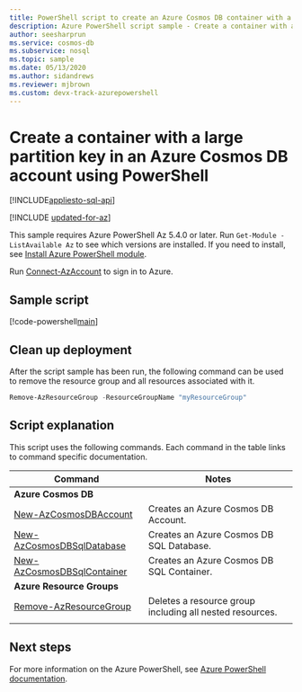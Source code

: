 ```yaml
---
title: PowerShell script to create an Azure Cosmos DB container with a large partition key
description: Azure PowerShell script sample - Create a container with a large partition key in an Azure Cosmos DB account
author: seesharprun
ms.service: cosmos-db
ms.subservice: nosql
ms.topic: sample
ms.date: 05/13/2020
ms.author: sidandrews
ms.reviewer: mjbrown 
ms.custom: devx-track-azurepowershell
---
```


# Create a container with a large partition key in an Azure Cosmos DB account using PowerShell
[!INCLUDE[appliesto-sql-api](../../../includes/appliesto-sql-api.md)]

[!INCLUDE [updated-for-az](../../../../../includes/updated-for-az.md)]

This sample requires Azure PowerShell Az 5.4.0 or later. Run `Get-Module -ListAvailable Az` to see which versions are installed.
If you need to install, see [Install Azure PowerShell module](/powershell/azure/install-az-ps).

Run [Connect-AzAccount](/powershell/module/az.accounts/connect-azaccount) to sign in to Azure.

## Sample script

[!code-powershell[main](../../../../../powershell_scripts/cosmosdb/sql/ps-container-large-partition-key.ps1 "Create a container with a large partition key in an Azure Cosmos DB account")]

## Clean up deployment

After the script sample has been run, the following command can be used to remove the resource group and all resources associated with it.

```powershell
Remove-AzResourceGroup -ResourceGroupName "myResourceGroup"
```

## Script explanation

This script uses the following commands. Each command in the table links to command specific documentation.

| Command | Notes |
|---|---|
|**Azure Cosmos DB**| |
| [New-AzCosmosDBAccount](/powershell/module/az.cosmosdb/new-azcosmosdbaccount) | Creates an Azure Cosmos DB Account. |
| [New-AzCosmosDBSqlDatabase](/powershell/module/az.cosmosdb/new-azcosmosdbsqldatabase) | Creates an Azure Cosmos DB SQL Database. |
| [New-AzCosmosDBSqlContainer](/powershell/module/az.cosmosdb/new-azcosmosdbsqlcontainer) | Creates an Azure Cosmos DB SQL Container. |
|**Azure Resource Groups**| |
| [Remove-AzResourceGroup](/powershell/module/az.resources/remove-azresourcegroup) | Deletes a resource group including all nested resources. |
|||

## Next steps

For more information on the Azure PowerShell, see [Azure PowerShell documentation](/powershell/).
